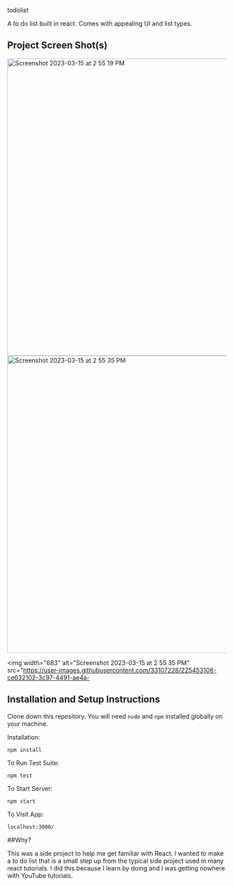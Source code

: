 

todolist

A to do list built in react. Comes with appealing UI and list types.


## Project Screen Shot(s)
<img width="683" alt="Screenshot 2023-03-15 at 2 55 19 PM" src="https://user-images.githubusercontent.com/33107228/225453148-0afa87f2-08ab-4a3e-b074-08d8f9663142.png">

<img width="683" alt="Screenshot 2023-03-15 at 2 55 35 PM" src="https://user-images.githubusercontent.com/33107228/225453167-3a0a3cbb-ebb7-4aef-959f-b837b6c097c5.png">

<img width="683" alt="Screenshot 2023-03-15 at 2 55 35 PM" src="https://user-images.githubusercontent.com/33107228/225453108-ce632102-3c97-4491-ae4a-

## Installation and Setup Instructions

Clone down this repository. You will need `node` and `npm` installed globally on your machine.  

Installation:

`npm install`  

To Run Test Suite:  

`npm test`  

To Start Server:

`npm start`  

To Visit App:

`localhost:3000/`  

##Why?

This was a side project to help me get familiar with React. I wanted to make a to do list that is a small step up from the typical side project used in many react tutorials. I did this because I learn by doing and I was getting nowhere with YouTube tutorials.
